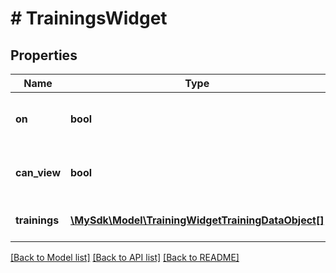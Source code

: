 # # TrainingsWidget

## Properties

Name | Type | Description | Notes
------------ | ------------- | ------------- | -------------
**on** | **bool** | Widget should appear for user | [optional]
**can_view** | **bool** | User can view their trainings tab | [optional]
**trainings** | [**\MySdk\Model\TrainingWidgetTrainingDataObject[]**](TrainingWidgetTrainingDataObject.md) | Upcoming trainings for user | [optional]

[[Back to Model list]](../../README.md#models) [[Back to API list]](../../README.md#endpoints) [[Back to README]](../../README.md)
